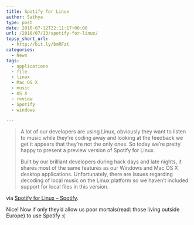 ```yaml
---
title: Spotify for Linux
author: Sathya
type: post
date: 2010-07-12T22:11:17+00:00
url: /2010/07/13/spotify-for-linux/
topsy_short_url:
  - http://bit.ly/bmRFzt
categories:
  - News
tags:
  - applications
  - file
  - linux
  - Mac OS X
  - music
  - OS X
  - review
  - Spotify
  - windows

---
```

> A lot of our developers are using Linux, obviously they want to listen to music while they’re coding away and looking at the feedback we get it appears that they’re not the only ones. So today we’re pretty happy to present a preview version of Spotify for Linux.
> 
> Built by our brilliant developers during hack days and late nights, it shares most of the same features as our Windows and Mac OS X desktop applications. Unfortunately, there are issues regarding decoding of local music on the Linux platform so we haven’t included support for local files in this version.

via [Spotify for Linux &#8211; Spotify][1].

Nice! Now if only they&#8217;d allow us poor mortals(read: those living outside Europe) to use Spotify :(

 [1]: http://www.spotify.com/int/blog/archives/2010/07/12/linux/